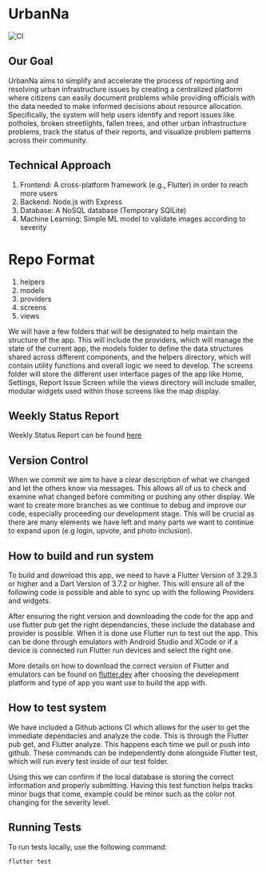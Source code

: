 # UrbanNa

![CI](https://github.com/darrock7/UrbanNa/actions/workflows/flutter.yml/badge.svg)

## Our Goal 

UrbanNa aims to simplify and accelerate the process of reporting and resolving urban infrastructure
issues by creating a centralized platform where citizens can easily document problems while providing
officials with the data needed to make informed decisions about resource allocation. Specifically, the
system will help users identify and report issues like potholes, broken streetlights, fallen trees, and other
urban infrastructure problems, track the status of their reports, and visualize problem patterns across their
community.

## Technical Approach 
1. Frontend: A cross-platform framework (e.g., Flutter) in order to reach more users
2. Backend: Node.js with Express
3. Database: A NoSQL database (Temporary SQlLite)
4. Machine Learning: Simple ML model to validate images according to severity

# Repo Format
1. helpers      
2. models       
3. providers    
4. screens      
5. views
         
We will have a few folders that will be designated to help maintain the structure of the app. This will include the providers, which will manage the state of the current app, the models folder to define the data structures shared across different components, and the helpers directory, which will contain utility functions and overall logic we need to develop. The screens folder will store the different user interface pages of the app like Home, Settings, Report Issue Screen while the views directory will include smaller, modular widgets used within those screens like the map display.

## Weekly Status Report
Weekly Status Report can be found [here](https://docs.google.com/document/d/10sjFqyLY74quO8Lj4e5b28xgHaAJKX6YRBoEvSDAfjE/edit?usp=sharing)

## Version Control
When we commit we aim to have a clear description of what we changed and let the others know via messages. This allows all of us to check and examine what changed before commiting or pushing any other display. We want to create more branches as we continue to debug and improve our code, especially proceeding our development stage. This will be crucial as there are many elements we have left and many parts we want to continue to expand upon (e.g login, upvote, and photo inclusion).

## How to build and run system
To build and download this app, we need to have a Flutter Version of 3.29.3 or higher and a Dart Version of 3.7.2 or higher. This will ensure all of the following code is possible and able to sync up with the following Providers and widgets. 

After ensuring the right version and downloading the code for the app and use flutter pub get the right dependancies, these include the database and provider is possible. When it is done use Flutter run to test out the app. This can be done through emulators with Android Studio and XCode or if a device is connected run Flutter run devices and select the right one.

More details on how to download the correct version of Flutter and emulators can be found on [flutter.dev](https://docs.flutter.dev/get-started/install?_gl=1*1xz7z94*_ga*MzQxMTYyMTU3LjE3NDU1MjcwMTQ.*_ga_04YGWK0175*czE3NDc3ODc2OTkkbzckZzAkdDE3NDc3ODc2OTkkajAkbDAkaDA.) after choosing the development platform and type of app you want use to build the app with.

## How to test system
We have included a Github actions CI which allows for the user to get the immediate dependacies and analyze the code. This is through the Flutter pub get, and Flutter analyze. This happens each time we pull or push into github. These commands can be independently done alongside Flutter test, which will run every test inside of our test folder. 

Using this we can confirm if the local database is storing the correct information and properly submitting. Having this test function helps tracks minor bugs that come, example could be minor such as the color not changing for the severity level.

## 

## Running Tests

To run tests locally, use the following command:

```bash
flutter test

